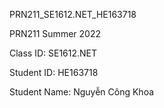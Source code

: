 PRN211_SE1612.NET_HE163718

PRN211 Summer 2022 

Class ID: SE1612.NET

Student ID: HE163718

Student Name: Nguyễn Công Khoa
